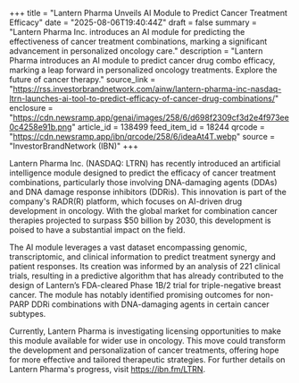 +++
title = "Lantern Pharma Unveils AI Module to Predict Cancer Treatment Efficacy"
date = "2025-08-06T19:40:44Z"
draft = false
summary = "Lantern Pharma Inc. introduces an AI module for predicting the effectiveness of cancer treatment combinations, marking a significant advancement in personalized oncology care."
description = "Lantern Pharma introduces an AI module to predict cancer drug combo efficacy, marking a leap forward in personalized oncology treatments. Explore the future of cancer therapy."
source_link = "https://rss.investorbrandnetwork.com/ainw/lantern-pharma-inc-nasdaq-ltrn-launches-ai-tool-to-predict-efficacy-of-cancer-drug-combinations/"
enclosure = "https://cdn.newsramp.app/genai/images/258/6/d698f2309cf3d2e4f973ee0c4258e91b.png"
article_id = 138499
feed_item_id = 18244
qrcode = "https://cdn.newsramp.app/ibn/qrcode/258/6/ideaAt4T.webp"
source = "InvestorBrandNetwork (IBN)"
+++

<p>Lantern Pharma Inc. (NASDAQ: LTRN) has recently introduced an artificial intelligence module designed to predict the efficacy of cancer treatment combinations, particularly those involving DNA-damaging agents (DDAs) and DNA damage response inhibitors (DDRis). This innovation is part of the company's RADR(R) platform, which focuses on AI-driven drug development in oncology. With the global market for combination cancer therapies projected to surpass $50 billion by 2030, this development is poised to have a substantial impact on the field.</p><p>The AI module leverages a vast dataset encompassing genomic, transcriptomic, and clinical information to predict treatment synergy and patient responses. Its creation was informed by an analysis of 221 clinical trials, resulting in a predictive algorithm that has already contributed to the design of Lantern’s FDA-cleared Phase 1B/2 trial for triple-negative breast cancer. The module has notably identified promising outcomes for non-PARP DDRi combinations with DNA-damaging agents in certain cancer subtypes.</p><p>Currently, Lantern Pharma is investigating licensing opportunities to make this module available for wider use in oncology. This move could transform the development and personalization of cancer treatments, offering hope for more effective and tailored therapeutic strategies. For further details on Lantern Pharma's progress, visit <a href='https://ibn.fm/LTRN' rel='nofollow' target='_blank'>https://ibn.fm/LTRN</a>.</p>